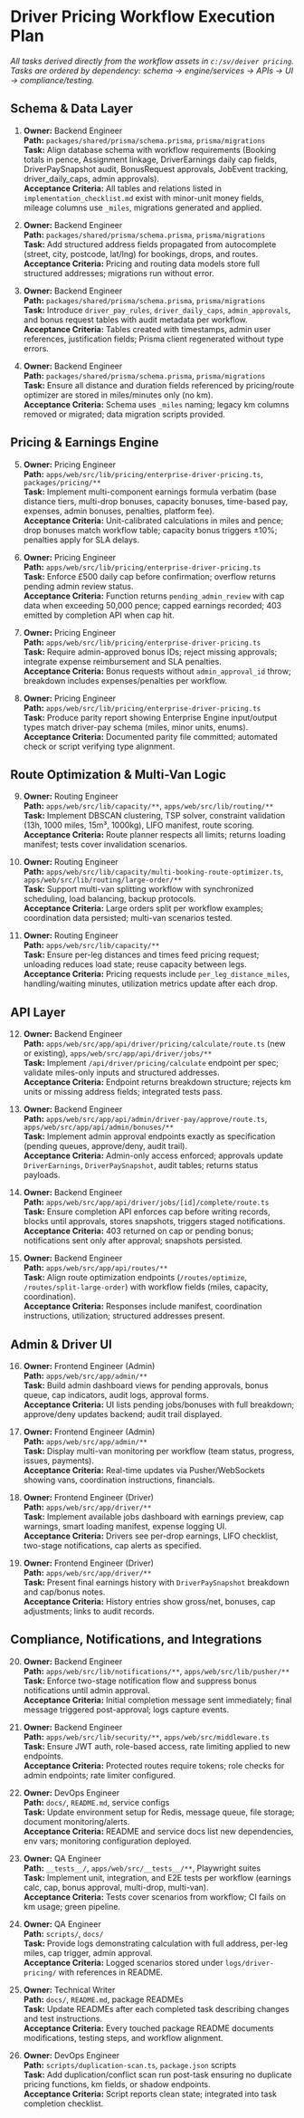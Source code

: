 # Driver Pricing Workflow Execution Plan

_All tasks derived directly from the workflow assets in `c:/sv/deiver pricing`. Tasks are ordered by dependency: schema → engine/services → APIs → UI → compliance/testing._

## Schema & Data Layer

1. **Owner:** Backend Engineer  \
   **Path:** `packages/shared/prisma/schema.prisma`, `prisma/migrations`  \
   **Task:** Align database schema with workflow requirements (Booking totals in pence, Assignment linkage, DriverEarnings daily cap fields, DriverPaySnapshot audit, BonusRequest approvals, JobEvent tracking, driver_daily_caps, admin approvals).  \
   **Acceptance Criteria:** All tables and relations listed in `implementation_checklist.md` exist with minor-unit money fields, mileage columns use `_miles`, migrations generated and applied.

2. **Owner:** Backend Engineer  \
   **Path:** `packages/shared/prisma/schema.prisma`, `prisma/migrations`  \
   **Task:** Add structured address fields propagated from autocomplete (street, city, postcode, lat/lng) for bookings, drops, and routes.  \
   **Acceptance Criteria:** Pricing and routing data models store full structured addresses; migrations run without error.

3. **Owner:** Backend Engineer  \
   **Path:** `packages/shared/prisma/schema.prisma`, `prisma/migrations`  \
   **Task:** Introduce `driver_pay_rules`, `driver_daily_caps`, `admin_approvals`, and bonus request tables with audit metadata per workflow.  \
   **Acceptance Criteria:** Tables created with timestamps, admin user references, justification fields; Prisma client regenerated without type errors.

4. **Owner:** Backend Engineer  \
   **Path:** `packages/shared/prisma/schema.prisma`, `prisma/migrations`  \
   **Task:** Ensure all distance and duration fields referenced by pricing/route optimizer are stored in miles/minutes only (no km).  \
   **Acceptance Criteria:** Schema uses `_miles` naming; legacy km columns removed or migrated; data migration scripts provided.

## Pricing & Earnings Engine

5. **Owner:** Pricing Engineer  \
   **Path:** `apps/web/src/lib/pricing/enterprise-driver-pricing.ts`, `packages/pricing/**`  \
   **Task:** Implement multi-component earnings formula verbatim (base distance tiers, multi-drop bonuses, capacity bonuses, time-based pay, expenses, admin bonuses, penalties, platform fee).  \
   **Acceptance Criteria:** Unit-calibrated calculations in miles and pence; drop bonuses match workflow table; capacity bonus triggers ±10%; penalties apply for SLA delays.

6. **Owner:** Pricing Engineer  \
   **Path:** `apps/web/src/lib/pricing/enterprise-driver-pricing.ts`  \
   **Task:** Enforce £500 daily cap before confirmation; overflow returns pending admin review status.  \
   **Acceptance Criteria:** Function returns `pending_admin_review` with cap data when exceeding 50,000 pence; capped earnings recorded; 403 emitted by completion API when cap hit.

7. **Owner:** Pricing Engineer  \
   **Path:** `apps/web/src/lib/pricing/enterprise-driver-pricing.ts`  \
   **Task:** Require admin-approved bonus IDs; reject missing approvals; integrate expense reimbursement and SLA penalties.  \
   **Acceptance Criteria:** Bonus requests without `admin_approval_id` throw; breakdown includes expenses/penalties per workflow.

8. **Owner:** Pricing Engineer  \
   **Path:** `apps/web/src/lib/pricing/enterprise-driver-pricing.ts`  \
   **Task:** Produce parity report showing Enterprise Engine input/output types match driver-pay schema (miles, minor units, enums).  \
   **Acceptance Criteria:** Documented parity file committed; automated check or script verifying type alignment.

## Route Optimization & Multi-Van Logic

9. **Owner:** Routing Engineer  \
   **Path:** `apps/web/src/lib/capacity/**`, `apps/web/src/lib/routing/**`  \
   **Task:** Implement DBSCAN clustering, TSP solver, constraint validation (13h, 1000 miles, 15m³, 1000kg), LIFO manifest, route scoring.  \
   **Acceptance Criteria:** Route planner respects all limits; returns loading manifest; tests cover invalidation scenarios.

10. **Owner:** Routing Engineer  \
    **Path:** `apps/web/src/lib/capacity/multi-booking-route-optimizer.ts`, `apps/web/src/lib/routing/large-order/**`  \
    **Task:** Support multi-van splitting workflow with synchronized scheduling, load balancing, backup protocols.  \
    **Acceptance Criteria:** Large orders split per workflow examples; coordination data persisted; multi-van scenarios tested.

11. **Owner:** Routing Engineer  \
    **Path:** `apps/web/src/lib/capacity/**`  \
    **Task:** Ensure per-leg distances and times feed pricing request; unloading reduces load state; reuse capacity between legs.  \
    **Acceptance Criteria:** Pricing requests include `per_leg_distance_miles`, handling/waiting minutes, utilization metrics update after each drop.

## API Layer

12. **Owner:** Backend Engineer  \
    **Path:** `apps/web/src/app/api/driver/pricing/calculate/route.ts` (new or existing), `apps/web/src/app/api/driver/jobs/**`  \
    **Task:** Implement `/api/driver/pricing/calculate` endpoint per spec; validate miles-only inputs and structured addresses.  \
    **Acceptance Criteria:** Endpoint returns breakdown structure; rejects km units or missing address fields; integrated tests pass.

13. **Owner:** Backend Engineer  \
    **Path:** `apps/web/src/app/api/admin/driver-pay/approve/route.ts`, `apps/web/src/app/api/admin/bonuses/**`  \
    **Task:** Implement admin approval endpoints exactly as specification (pending queues, approve/deny, audit trail).  \
    **Acceptance Criteria:** Admin-only access enforced; approvals update `DriverEarnings`, `DriverPaySnapshot`, audit tables; returns status payloads.

14. **Owner:** Backend Engineer  \
    **Path:** `apps/web/src/app/api/driver/jobs/[id]/complete/route.ts`  \
    **Task:** Ensure completion API enforces cap before writing records, blocks until approvals, stores snapshots, triggers staged notifications.  \
    **Acceptance Criteria:** 403 returned on cap or pending bonus; notifications sent only after approval; snapshots persisted.

15. **Owner:** Backend Engineer  \
    **Path:** `apps/web/src/app/api/routes/**`  \
    **Task:** Align route optimization endpoints (`/routes/optimize`, `/routes/split-large-order`) with workflow fields (miles, capacity, coordination).  \
    **Acceptance Criteria:** Responses include manifest, coordination instructions, utilization; structured addresses present.

## Admin & Driver UI

16. **Owner:** Frontend Engineer (Admin)  \
    **Path:** `apps/web/src/app/admin/**`  \
    **Task:** Build admin dashboard views for pending approvals, bonus queue, cap indicators, audit logs, approval forms.  \
    **Acceptance Criteria:** UI lists pending jobs/bonuses with full breakdown; approve/deny updates backend; audit trail displayed.

17. **Owner:** Frontend Engineer (Admin)  \
    **Path:** `apps/web/src/app/admin/**`  \
    **Task:** Display multi-van monitoring per workflow (team status, progress, issues, payments).  \
    **Acceptance Criteria:** Real-time updates via Pusher/WebSockets showing vans, coordination instructions, financials.

18. **Owner:** Frontend Engineer (Driver)  \
    **Path:** `apps/web/src/app/driver/**`  \
    **Task:** Implement available jobs dashboard with earnings preview, cap warnings, smart loading manifest, expense logging UI.  \
    **Acceptance Criteria:** Drivers see per-drop earnings, LIFO checklist, two-stage notifications, cap alerts as specified.

19. **Owner:** Frontend Engineer (Driver)  \
    **Path:** `apps/web/src/app/driver/**`  \
    **Task:** Present final earnings history with `DriverPaySnapshot` breakdown and cap/bonus notes.  \
    **Acceptance Criteria:** History entries show gross/net, bonuses, cap adjustments; links to audit records.

## Compliance, Notifications, and Integrations

20. **Owner:** Backend Engineer  \
    **Path:** `apps/web/src/lib/notifications/**`, `apps/web/src/lib/pusher/**`  \
    **Task:** Enforce two-stage notification flow and suppress bonus notifications until admin approval.  \
    **Acceptance Criteria:** Initial completion message sent immediately; final message triggered post-approval; logs capture events.

21. **Owner:** Backend Engineer  \
    **Path:** `apps/web/src/lib/security/**`, `apps/web/src/middleware.ts`  \
    **Task:** Ensure JWT auth, role-based access, rate limiting applied to new endpoints.  \
    **Acceptance Criteria:** Protected routes require tokens; role checks for admin endpoints; rate limiter configured.

22. **Owner:** DevOps Engineer  \
    **Path:** `docs/`, `README.md`, service configs  \
    **Task:** Update environment setup for Redis, message queue, file storage; document monitoring/alerts.  \
    **Acceptance Criteria:** README and service docs list new dependencies, env vars; monitoring configuration deployed.

23. **Owner:** QA Engineer  \
    **Path:** `__tests__/`, `apps/web/src/__tests__/**`, Playwright suites  \
    **Task:** Implement unit, integration, and E2E tests per workflow (earnings calc, cap, bonus approval, multi-drop, multi-van).  \
    **Acceptance Criteria:** Tests cover scenarios from workflow; CI fails on km usage; green pipeline.

24. **Owner:** QA Engineer  \
    **Path:** `scripts/`, `docs/`  \
    **Task:** Provide logs demonstrating calculation with full address, per-leg miles, cap trigger, admin approval.  \
    **Acceptance Criteria:** Logged scenarios stored under `logs/driver-pricing/` with references in README.

25. **Owner:** Technical Writer  \
    **Path:** `docs/`, `README.md`, package READMEs  \
    **Task:** Update READMEs after each completed task describing changes and test instructions.  \
    **Acceptance Criteria:** Every touched package README documents modifications, testing steps, and workflow alignment.

26. **Owner:** DevOps Engineer  \
    **Path:** `scripts/duplication-scan.ts`, `package.json` scripts  \
    **Task:** Add duplication/conflict scan run post-task ensuring no duplicate pricing functions, km fields, or shadow endpoints.  \
    **Acceptance Criteria:** Script reports clean state; integrated into task completion checklist.
